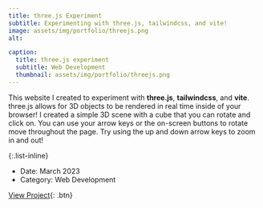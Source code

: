 ```yaml
---
title: three.js Experiment
subtitle: Experimenting with three.js, tailwindcss, and vite!
image: assets/img/portfolio/threejs.png
alt: 

caption:
  title: three.js experiment
  subtitle: Web Development
  thumbnail: assets/img/portfolio/threejs.png
---
```

This website I created to experiment with **three.js**,
**tailwindcss**, and **vite**. three.js allows for 3D objects to be 
rendered in real time inside of your browser!
I created a simple 3D scene with
a cube that you can rotate and click on. You can use your arrow
keys or the on-screen buttons to rotate move throughout the page.
Try using the up and down arrow keys to zoom in and out!



{:.list-inline}
- Date: March 2023
- Category: Web Development

[View Project](https://ckravig.com/R3PAIR){: .btn}



